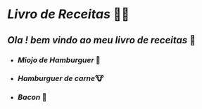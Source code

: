 # _Livro de Receitas_ :man_cook:

## _Ola ! bem vindo ao meu livro de receitas_ :wave:

- ### _Miojo de Hamburguer_ :chicken:
- ### _Hamburguer de carne_:cow:
- ### _Bacon_ :bacon:

